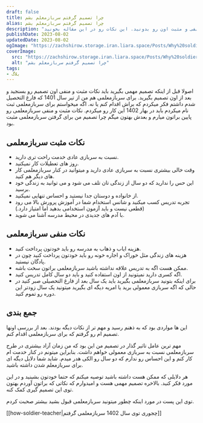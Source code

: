 ```yaml
---
draft: false
title: چرا تصمیم گرفتم سربازمعلم بشم
alias: چرا تصمیم گرفتم سربازمعلم بشم
description: "قبل از اینکه برای سربازمعلمی اقدام کنید باید نکات منفی و مثبت اون رو بدونید. این نکات رو در این مقاله بخونید. "
publishDate: 2023-08-02
updatedDate: 2023-08-02
ogImage: "https://zachshirow.storage.iran.liara.space/Posts/Why%20soldier%20teacher.jpg"
coverImage:
  src: "https://zachshirow.storage.iran.liara.space/Posts/Why%20soldier%20teacher.jpg"
  alt: "چرا تصمیم گرفتم سربازمعلم بشم"
tags: 
- بلاگ
---
```



اصولا قبل از اینکه تصمیم مهمی بگیرید باید نکات مثبت و منفی اون تصمیم رو بسنجید و بعد از اون تصمیم بگیرید. برای سربازمعلمی هم من از تیر سال 1401 که فارغ التحصیل شدم داشتم فکر میکردم که براش اقدام کنم یا نه. اگه میخواستم برای سربازمعلمی ثبت نام میکردم باید در بهار 1402 این کار رو میکردم. نکات مثبت و منفی سربازمعلمی رو پایین براتون میارم و بعدش بهتون میگم چرا تصمیم من برای گرفتن سربازمعلمی مثبت بود. 

## نکات مثبت سربازمعلمی
- نسبت به سربازی عادی خدمت راحت تری دارید. 
- روز های تعطیلات کار نمیکنید. 
- وقت خالی بیشتری نسبت به سربازی عادی دارید و میتوانید در کنار سربازمعلمی کار های دیگر هم کنید. 
- این حس را ندارید که دو سال از زندگی تان تلف می شود و می توانید به زندگی خود برسید. 
- از خانواده و دوستان جدا نیستید و احساس تنهایی نمیکنید. 
- تجربه تدریس کسب میکنید و شانس استخدام شما در آموزش پرورش بالا می رود (قطعی نیست و باید آزمون استخدامی بدهید اما امتیاز دارد.)
- با آدم های جدیدی در محیط مدرسه آشنا می شوید. 

## نکات منفی سربازمعلمی
- هزینه ایاب و ذهاب به مدرسه رو باید خودتون پرداخت کنید. 
- هزینه های زندگی مثل خوراک و اجاره خونه رو باید خودتون پرداخت کنید چون در پادگان نیستید. 
- ممکن هست اگه به تدریس علاقه نداشته باشید سربازمعلمی براتون سخت باشه. 
- اگه کسری دارید نمیتونید از اون استفاده کنید و باید دو سال کامل تدریس کنید. 
- برای اینکه بتونید سربازمعلمی بگیرید باید یک سال بعد از فارغ التحصیلی صبر کنید در حالی که اگه سربازی معمولی برید یا امریه دیگه ای بگیرید میتونید یک سال زودتر این دوره رو تموم کنید. 

## جمع بندی
این ها مواردی بود که به ذهنم رسید و مهم تر از نکات دیگه بودند. بعد از بررسی اونها تصمیم ام رو گرفتم که برای سربازمعلمی اقدام کنم. 

مهم ترین عامل تاثیر گذار در تصمیم من این بود که من زمان آزاد بیشتری در طرح سربازمعلمی نسبت به سربازی معمولی خواهم داشت. بنابراین میتونم در کنار خدمت ام کار کنم و این احساس رو ندارم که دو سال رو الکی هدر میدم. شاید شما دلایل دیگه ای برای سربازمعلم شدن داشته باشید. 

هر دلایلی که ممکن هست داشته باشید توصیه میکنم که حتما خودتون بشینید و در این مورد فکر کنید. بالاخره تصمیم مهمی هست و امیدوارم که نکاتی که براتون آوردم بهتون توی این تصمیم گیری کمک کنه.

توی این پست در مورد اینکه چطور میتونید سربازمعلمی قبول بشید بیشتر صحبت کردم. 

[[how-soldier-teacher|چجوری توی سال 1402 سربازمعلمی گرفتم]]

